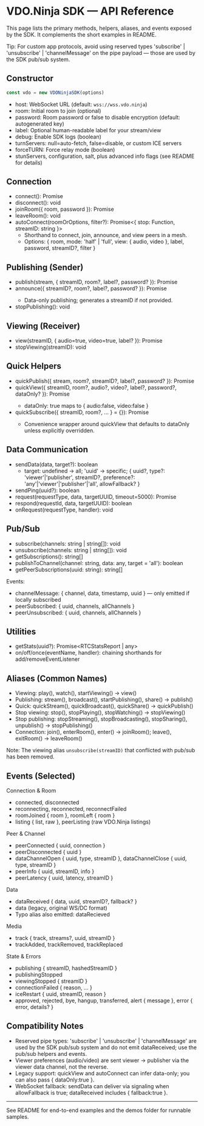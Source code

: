 # VDO.Ninja SDK — API Reference

This page lists the primary methods, helpers, aliases, and events exposed by the SDK. It complements the short examples in README.

Tip: For custom app protocols, avoid using reserved types 'subscribe' | 'unsubscribe' | 'channelMessage' on the pipe payload — those are used by the SDK pub/sub system.

## Constructor

```js
const vdo = new VDONinjaSDK(options)
```

- host: WebSocket URL (default: `wss://wss.vdo.ninja`)
- room: Initial room to join (optional)
- password: Room password or false to disable encryption (default: autogenerated key)
- label: Optional human-readable label for your stream/view
- debug: Enable SDK logs (boolean)
- turnServers: null=auto-fetch, false=disable, or custom ICE servers
- forceTURN: Force relay mode (boolean)
- stunServers, configuration, salt, plus advanced info flags (see README for details)

## Connection

- connect(): Promise<void>
- disconnect(): void
- joinRoom({ room, password }): Promise<void>
- leaveRoom(): void
- autoConnect(roomOrOptions, filter?): Promise<{ stop: Function, streamID: string }>
  - Shorthand to connect, join, announce, and view peers in a mesh.
  - Options: { room, mode: 'half' | 'full', view: { audio, video }, label, password, streamID?, filter }

## Publishing (Sender)

- publish(stream, { streamID, room?, label?, password? }): Promise<string>
- announce({ streamID?, room?, label?, password? }): Promise<string>
  - Data-only publishing; generates a streamID if not provided.
- stopPublishing(): void

## Viewing (Receiver)

- view(streamID, { audio=true, video=true, label? }): Promise<RTCPeerConnection>
- stopViewing(streamID): void

## Quick Helpers

- quickPublish({ stream, room?, streamID?, label?, password? }): Promise<string>
- quickView({ streamID, room?, audio?, video?, label?, password?, dataOnly? }): Promise<RTCPeerConnection>
  - dataOnly: true maps to { audio:false, video:false }
- quickSubscribe({ streamID, room?, ... } = {}): Promise<RTCPeerConnection>
  - Convenience wrapper around quickView that defaults to dataOnly unless explicitly overridden.

## Data Communication

- sendData(data, target?): boolean
  - target: undefined → all; 'uuid' → specific; { uuid?, type?: 'viewer'|'publisher', streamID?, preference?: 'any'|'viewer'|'publisher'|'all', allowFallback? }
- sendPing(uuid?): boolean
- request(requestType, data, targetUUID, timeout=5000): Promise<any>
- respond(requestId, data, targetUUID): boolean
- onRequest(requestType, handler): void

## Pub/Sub

- subscribe(channels: string | string[]): void
- unsubscribe(channels: string | string[]): void
- getSubscriptions(): string[]
- publishToChannel(channel: string, data: any, target = 'all'): boolean
- getPeerSubscriptions(uuid: string): string[]

Events:
- channelMessage: { channel, data, timestamp, uuid } — only emitted if locally subscribed
- peerSubscribed: { uuid, channels, allChannels }
- peerUnsubscribed: { uuid, channels, allChannels }

## Utilities

- getStats(uuid?): Promise<RTCStatsReport | any>
- on/off/once(eventName, handler): chaining shorthands for add/removeEventListener

## Aliases (Common Names)

- Viewing: play(), watch(), startViewing() → view()
- Publishing: stream(), broadcast(), startPublishing(), share() → publish()
- Quick: quickStream(), quickBroadcast(), quickShare() → quickPublish()
- Stop viewing: stop(), stopPlaying(), stopWatching() → stopViewing()
- Stop publishing: stopStreaming(), stopBroadcasting(), stopSharing(), unpublish() → stopPublishing()
- Connection: join(), enterRoom(), enter() → joinRoom(); leave(), exitRoom() → leaveRoom()

Note: The viewing alias `unsubscribe(streamID)` that conflicted with pub/sub has been removed.

## Events (Selected)

Connection & Room
- connected, disconnected
- reconnecting, reconnected, reconnectFailed
- roomJoined { room }, roomLeft { room }
- listing { list, raw }, peerListing (raw VDO.Ninja listings)

Peer & Channel
- peerConnected { uuid, connection }
- peerDisconnected { uuid }
- dataChannelOpen { uuid, type, streamID }, dataChannelClose { uuid, type, streamID }
- peerInfo { uuid, streamID, info }
- peerLatency { uuid, latency, streamID }

Data
- dataReceived { data, uuid, streamID?, fallback? }
- data (legacy, original WS/DC format)
- Typo alias also emitted: dataRecieved

Media
- track { track, streams?, uuid, streamID }
- trackAdded, trackRemoved, trackReplaced

State & Errors
- publishing { streamID, hashedStreamID }
- publishingStopped
- viewingStopped { streamID }
- connectionFailed { reason, ... }
- iceRestart { uuid, streamID, reason }
- approved, rejected, bye, hangup, transferred, alert { message }, error { error, details? }

## Compatibility Notes

- Reserved pipe types: 'subscribe' | 'unsubscribe' | 'channelMessage' are used by the SDK pub/sub system and do not emit dataReceived; use the pub/sub helpers and events.
- Viewer preferences (audio/video) are sent viewer → publisher via the viewer data channel, not the reverse.
- Legacy support: quickView and autoConnect can infer data-only; you can also pass { dataOnly:true }.
- WebSocket fallback: sendData can deliver via signaling when allowFallback is true; dataReceived includes { fallback:true }.

---

See README for end-to-end examples and the demos folder for runnable samples.
